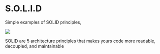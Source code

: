 # S.O.L.I.D

Simple examples of SOLID principles,

<img src="https://miro.medium.com/max/700/1*DOFGaQhleVE8B77txLhM8A.jpeg">

SOLID are 5 architecture principles that makes yours code more readable, decoupled, and maintainable
